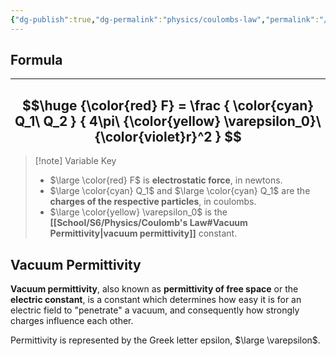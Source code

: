 ```yaml
---
{"dg-publish":true,"dg-permalink":"physics/coulombs-law","permalink":"/physics/coulombs-law/"}
---
```


## Formula

---
$$\huge
{\color{red} F} = \frac {
	\color{cyan} Q_1\ Q_2
} {
	4\pi\ {\color{yellow} \varepsilon_0}\ {\color{violet}r}^2
}
$$
---

> [!note] Variable Key
> - $\large \color{red} F$ is **electrostatic force**, in newtons.
> - $\large \color{cyan} Q_1$ and $\large \color{cyan} Q_1$ are the **charges of the respective particles**, in coulombs.
> - $\large \color{yellow} \varepsilon_0$ is the **[[School/S6/Physics/Coulomb's Law#Vacuum Permittivity\|vacuum permittivity]]** constant.

## Vacuum Permittivity
**Vacuum permittivity**, also known as **permittivity of free space** or the **electric constant**, is a constant which determines how easy it is for an electric field to "penetrate" a vacuum, and consequently how strongly charges influence each other.

Permittivity is represented by the Greek letter epsilon, $\large \varepsilon$.
